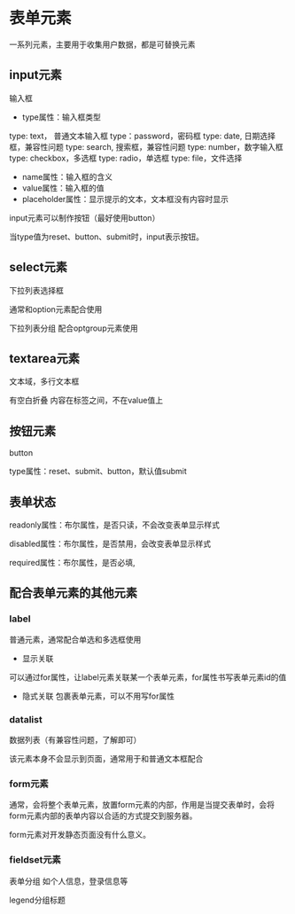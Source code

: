 # 表单元素

一系列元素，主要用于收集用户数据，都是可替换元素

## input元素

输入框

- type属性：输入框类型

type: text， 普通文本输入框
type：password，密码框
type: date, 日期选择框，兼容性问题
type: search, 搜索框，兼容性问题
type: number，数字输入框
type: checkbox，多选框
type: radio，单选框
type: file，文件选择

- name属性：输入框的含义
- value属性：输入框的值
- placeholder属性：显示提示的文本，文本框没有内容时显示


input元素可以制作按钮（最好使用button）

当type值为reset、button、submit时，input表示按钮。

## select元素

下拉列表选择框

通常和option元素配合使用

下拉列表分组 配合optgroup元素使用

## textarea元素

文本域，多行文本框 

有空白折叠 内容在标签之间，不在value值上

## 按钮元素

button

type属性：reset、submit、button，默认值submit

## 表单状态

readonly属性：布尔属性，是否只读，不会改变表单显示样式

disabled属性：布尔属性，是否禁用，会改变表单显示样式

required属性：布尔属性，是否必填,

## 配合表单元素的其他元素

### label

普通元素，通常配合单选和多选框使用

- 显示关联

可以通过for属性，让label元素关联某一个表单元素，for属性书写表单元素id的值

- 隐式关联 包裹表单元素，可以不用写for属性

### datalist

数据列表（有兼容性问题，了解即可）

该元素本身不会显示到页面，通常用于和普通文本框配合

### form元素

通常，会将整个表单元素，放置form元素的内部，作用是当提交表单时，会将form元素内部的表单内容以合适的方式提交到服务器。

form元素对开发静态页面没有什么意义。

### fieldset元素

表单分组 如个人信息，登录信息等

legend分组标题